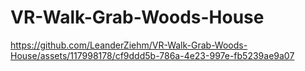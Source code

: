 # VR-Walk-Grab-Woods-House
 


https://github.com/LeanderZiehm/VR-Walk-Grab-Woods-House/assets/117998178/cf9ddd5b-786a-4e23-997e-fb5239ae9a07

